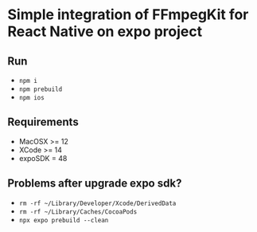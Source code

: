 # Simple integration of FFmpegKit for React Native on expo project

## Run
- `npm i`
- `npm prebuild`
- `npm ios`

## Requirements

- MacOSX >= 12
- XCode >= 14
- expoSDK = 48

## Problems after upgrade expo sdk?
- `rm -rf ~/Library/Developer/Xcode/DerivedData`
- `rm -rf ~/Library/Caches/CocoaPods`
- `npx expo prebuild --clean`